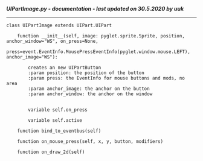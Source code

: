 ***UIPartImage.py - documentation - last updated on 30.5.2020 by uuk***
___

    class UIPartImage extends UIPart.UIPart

        function __init__(self, image: pyglet.sprite.Sprite, position, anchor_window="WS", on_press=None,
                press=event.EventInfo.MousePressEventInfo(pyglet.window.mouse.LEFT), anchor_image="WS"):
            
            creates an new UIPartButton
            :param position: the position of the button
            :param press: the EventInfo for mouse buttons and mods, no area
            :param anchor_image: the anchor on the button
            :param anchor_window: the anchor on the window


            variable self.on_press

            variable self.active

        function bind_to_eventbus(self)

        function on_mouse_press(self, x, y, button, modifiers)

        function on_draw_2d(self)